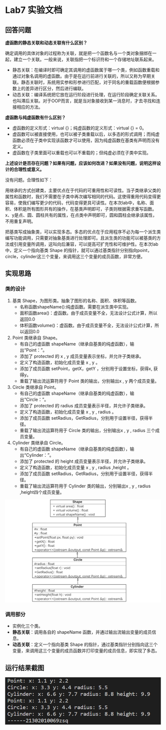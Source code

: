 # Lab7 实验文档
## 回答问题
**虚函数的静态关联和动态关联有什么区别？**

确定调用的具体对象的过程称为关联，就是把一个函数名与一个类对象捆绑在一起，建立一个关联。一般来说，关联指把一个标识符和一个存储地址联系起来。
* 静态关联：在编译时即可确定其调用的虚函数属于哪一个类，例如函数重载和通过对象名调用的虚函数。由于是在运行前进行关联的，所以又称为早期关联。静态关联时，系统用实参和形参进行匹配，对于同名的重载函数便根据参数上的差异进行区分，然后进行编联。
* 动态关联：编译系统把它放在运行阶段进行处理，在运行阶段确定关联关系。也叫滞后关联。对于OOP而言，就是当对象接收到某一消息时，才去寻找和连接相应的方法。

**虚函数与纯虚函数有什么区别？**

* 虚函数的定义形式：virtual {}；纯虚函数的定义形式：virtual {} = 0。
* 虚函数可以被直接使用，也可以被子类重载以后，以多态的形式调用；而纯虚函数必须在子类中实现该函数才可以使用，因为纯虚函数在基类有声明而没有定义。
* 虚函数在子类里面可以重载也可以不重载的；但纯虚必须在子类中实现。

**上述设计是否存在问题？如果有问题，应该如何改进？如果没有问题，说明这样设计的合理性或意义。**

没有问题。合理性如下：

用继承的方式创建类，主要优点在于代码的可重用性和可读性。当子类继承父类的属性和函数时，我们不需要在子类中再次编写相同的代码。这使得重用代码变得更容易，使我们编写更少的代码，代码变得更具可读性。在本次lab中，名称、面积、体积是所有图形共有的操作，在基类声明即可，子类则根据需求重写函数。x、y是点、圆、圆柱共有的属性，在点类中声明即可，圆和圆柱会继承该属性，不用重复声明。

把基类写成抽象类，可以实现多态。多态的优点在于应用程序不必为每一个派生类编写功能调用，只需要对抽象基类进行处理即可。且派生类的功能可以被基类的方法或引用变量所调用，这叫向后兼容，可以提高可扩充性和可维护性。在本次lab中，定义一个指向基类 Shape 的指针，就可以通过基类指针分别指向point，circle，cylinder这三个变量，来调用这三个变量的成员函数，非常方便。

## 实现思路
### 类的设计
1. 基类 Shape，为图形类。抽象了图形的名称、面积、体积等函数。
   * 名称函数shapeName():纯虚函数。需要在派生类中实现。
   * 面积函数area()：虚函数。由于成员变量不全，无法设计公式计算，所以返回0.0
   * 体积函数volume()：虚函数。由于成员变量不全，无法设计公式计算，所以返回0.0
2. Point 类继承自 Shape。
   * 有自己的虚函数 shapeName（继承自基类的纯虚函数），输出“Point：”。
   * 添加了 protected 的 x , y 成员变量表示坐标，并允许子类继承。
   * 定义了构造函数，初始化成员变量 x , y 。
   * 添加了成员函数 setPoint，getX，getY ，分别用于设置坐标，获得x, 获得y。
   * 重载了输出流运算符用于 Point 类的输出，分别输出x , y 两个成员变量。
3. Circle 类继承自 Point。
   * 有自己的虚函数 shapeName（继承自基类的纯虚函数），输出“Circle：”。
   * 添加了 protected 的 radius 成员变量表示半径，并允许子类继承。
   * 定义了构造函数，初始化成员变量 x , y , radius 。
   * 添加了成员函数 setRadius，GetRadius，分别用于设置半径，获得半径。
   * 重载了输出流运算符用于 Circle 类的输出，分别输出x , y , radius 三个成员变量。
4. Cylinder 类继承自 Circle。
   * 有自己的虚函数 shapeName（继承自基类的纯虚函数），输出“Cylinder：”。
   * 添加了 protected 的 height 成员变量表示半径，并允许子类继承。
   * 定义了构造函数，初始化成员变量 x , y , radius ,height 。
   * 添加了成员函数 setRadius，GetRadius，分别用于设置半径，获得半径。
   * 重载了输出流运算符用于 Cylinder 类的输出，分别输出x , y , radius ,height四个成员变量。

![avatar](1.1.png)
### 调用部分
* 实例化三个类。
* **静态关联**：调用各自的 shapeName 函数，并通过输出流输出变量的成员信息。
* **动态关联**：定义一个指向基类 Shape 的指针，通过基类指针分别指向这三个变量，来调用这三个变量的成员函数并打印变量的成员信息，即实现了多态。
## 运行结果截图
![avatar](1.2.png)